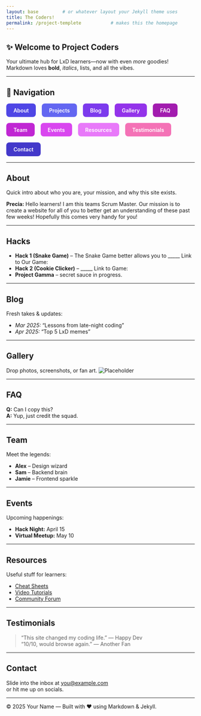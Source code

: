 ```yaml
---
layout: base         # or whatever layout your Jekyll theme uses
title: The Coders!
permalink: /project-templete           # makes this the homepage
---
```


## ✨ Welcome to Project Coders
Your ultimate hub for LxD learners—now with even *more* goodies!  
Markdown loves **bold**, *italics*, lists, and all the vibes.

---

## 🚀 Navigation
<div style="display:flex; gap:1rem; flex-wrap:wrap; margin:1rem 0;">
  <a href="#about"      style="background:#4f46e5;color:white;padding:0.6rem 1.2rem;border-radius:8px;text-decoration:none;font-weight:600;">About</a>
  <a href="#hacks"   style="background:#6366f1;color:white;padding:0.6rem 1.2rem;border-radius:8px;text-decoration:none;font-weight:600;">Projects</a>
  <a href="#blog"       style="background:#7c3aed;color:white;padding:0.6rem 1.2rem;border-radius:8px;text-decoration:none;font-weight:600;">Blog</a>
  <a href="#gallery"    style="background:#9333ea;color:white;padding:0.6rem 1.2rem;border-radius:8px;text-decoration:none;font-weight:600;">Gallery</a>
  <a href="#faq"        style="background:#a21caf;color:white;padding:0.6rem 1.2rem;border-radius:8px;text-decoration:none;font-weight:600;">FAQ</a>
  <a href="#team"       style="background:#c026d3;color:white;padding:0.6rem 1.2rem;border-radius:8px;text-decoration:none;font-weight:600;">Team</a>
  <a href="#events"     style="background:#d946ef;color:white;padding:0.6rem 1.2rem;border-radius:8px;text-decoration:none;font-weight:600;">Events</a>
  <a href="#resources"  style="background:#e879f9;color:white;padding:0.6rem 1.2rem;border-radius:8px;text-decoration:none;font-weight:600;">Resources</a>
  <a href="#testimonials" style="background:#f472b6;color:white;padding:0.6rem 1.2rem;border-radius:8px;text-decoration:none;font-weight:600;">Testimonials</a>
  <a href="#contact"    style="background:#4338ca;color:white;padding:0.6rem 1.2rem;border-radius:8px;text-decoration:none;font-weight:600;">Contact</a>
</div>

---

## <a id="about"></a>About
Quick intro about who you are, your mission, and why this site exists.

 **Precia:** Hello learners! I am this teams Scrum Master. Our mission is to create a website for all of you to better get an understanding of these past few weeks! Hopefully this comes very handy for you!

---

## <a id="hacks"></a>Hacks
- **Hack 1 (Snake Game)** – The Snake Game better allows you to _____ Link to Our Game: 
- **Hack 2 (Cookie Clicker)** – _____ Link to Game:
- **Project Gamma** – secret sauce in progress.

---

## <a id="blog"></a>Blog
Fresh takes & updates:
- *Mar 2025:* “Lessons from late-night coding”
- *Apr 2025:* “Top 5 LxD memes”

---

## <a id="gallery"></a>Gallery
Drop photos, screenshots, or fan art.
![Placeholder](https://via.placeholder.com/400x200)

---

## <a id="faq"></a>FAQ
**Q:** Can I copy this?  
**A:** Yup, just credit the squad.

---

## <a id="team"></a>Team
Meet the legends:
- **Alex** – Design wizard  
- **Sam** – Backend brain  
- **Jamie** – Frontend sparkle

---

## <a id="events"></a>Events
Upcoming happenings:
- **Hack Night:** April 15  
- **Virtual Meetup:** May 10

---

## <a id="resources"></a>Resources
Useful stuff for learners:
- [Cheat Sheets](#)
- [Video Tutorials](#)
- [Community Forum](#)

---

## <a id="testimonials"></a>Testimonials
> “This site changed my coding life.” — Happy Dev  
> “10/10, would browse again.” — Another Fan

---

## <a id="contact"></a>Contact
Slide into the inbox at [you@example.com](mailto:you@example.com)  
or hit me up on socials.

---

© 2025 Your Name — Built with ❤️ using Markdown & Jekyll.

